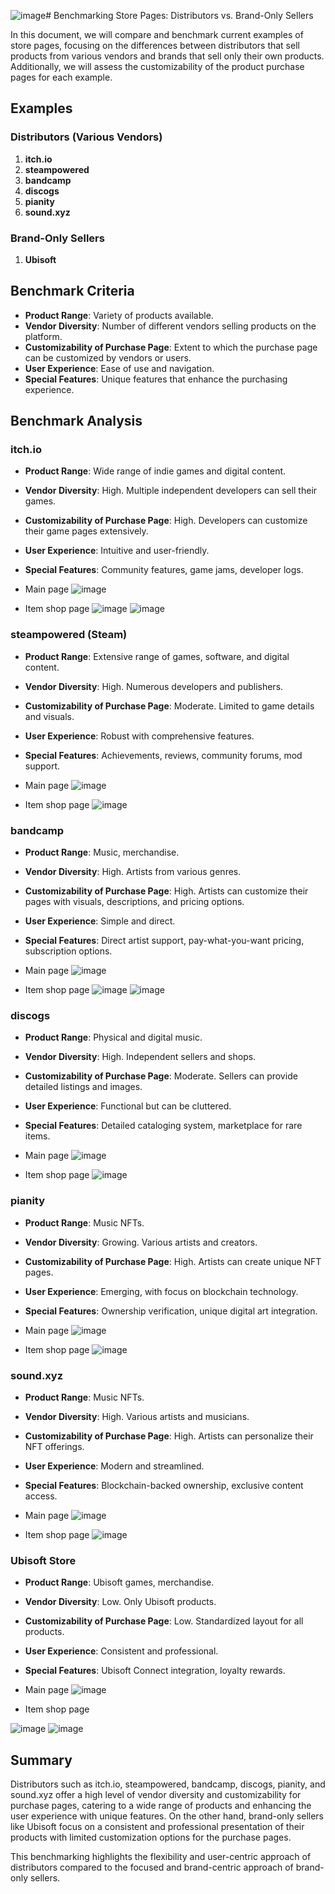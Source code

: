 ![image](https://github.com/TABOU1-NFT/benchmarkstore/assets/75084558/84e9cf72-4a9e-471e-9456-f1ab1db4e5d6)# Benchmarking Store Pages: Distributors vs. Brand-Only Sellers

In this document, we will compare and benchmark current examples of store pages, focusing on the differences between distributors that sell products from various vendors and brands that sell only their own products. Additionally, we will assess the customizability of the product purchase pages for each example.

## Examples

### Distributors (Various Vendors)
1. **itch.io**
2. **steampowered**
3. **bandcamp**
4. **discogs**
5. **pianity**
6. **sound.xyz**

### Brand-Only Sellers
1. **Ubisoft**

## Benchmark Criteria

- **Product Range**: Variety of products available.
- **Vendor Diversity**: Number of different vendors selling products on the platform.
- **Customizability of Purchase Page**: Extent to which the purchase page can be customized by vendors or users.
- **User Experience**: Ease of use and navigation.
- **Special Features**: Unique features that enhance the purchasing experience.



## Benchmark Analysis

### itch.io
- **Product Range**: Wide range of indie games and digital content.
- **Vendor Diversity**: High. Multiple independent developers can sell their games.
- **Customizability of Purchase Page**: High. Developers can customize their game pages extensively.
- **User Experience**: Intuitive and user-friendly.
- **Special Features**: Community features, game jams, developer logs.

- Main page
![image](https://github.com/TABOU1-NFT/benchmarkstore/assets/75084558/139e7ca3-944e-4873-a721-2b529cecf38f)

  
- Item shop page
![image](https://github.com/TABOU1-NFT/benchmarkstore/assets/75084558/242fb84d-ec71-4991-9a31-57d24c750616)
![image](https://github.com/TABOU1-NFT/benchmarkstore/assets/75084558/2c175087-6fdf-4f2f-b068-31882fb648bb)


  

### steampowered (Steam)
- **Product Range**: Extensive range of games, software, and digital content.
- **Vendor Diversity**: High. Numerous developers and publishers.
- **Customizability of Purchase Page**: Moderate. Limited to game details and visuals.
- **User Experience**: Robust with comprehensive features.
- **Special Features**: Achievements, reviews, community forums, mod support.

- Main page
![image](https://github.com/TABOU1-NFT/benchmarkstore/assets/75084558/629ea521-03eb-4751-8e86-cfb291881dbd)

- Item shop page
![image](https://github.com/TABOU1-NFT/benchmarkstore/assets/75084558/49e889f2-8539-4dd1-9dee-c35acd8fb6ee)

### bandcamp
- **Product Range**: Music, merchandise.
- **Vendor Diversity**: High. Artists from various genres.
- **Customizability of Purchase Page**: High. Artists can customize their pages with visuals, descriptions, and pricing options.
- **User Experience**: Simple and direct.
- **Special Features**: Direct artist support, pay-what-you-want pricing, subscription options.

- Main page
  ![image](https://github.com/TABOU1-NFT/benchmarkstore/assets/75084558/103be25a-74c6-4f17-9ae9-35303cdefe13)

- Item shop page
![image](https://github.com/TABOU1-NFT/benchmarkstore/assets/75084558/c50f6f58-3f8b-4f90-82f1-05ed486776a3)
![image](https://github.com/TABOU1-NFT/benchmarkstore/assets/75084558/43d4a210-6408-43c1-8bff-1dac26dabe27)



### discogs
- **Product Range**: Physical and digital music.
- **Vendor Diversity**: High. Independent sellers and shops.
- **Customizability of Purchase Page**: Moderate. Sellers can provide detailed listings and images.
- **User Experience**: Functional but can be cluttered.
- **Special Features**: Detailed cataloging system, marketplace for rare items.

- Main page
![image](https://github.com/TABOU1-NFT/benchmarkstore/assets/75084558/59c04ff6-b85b-431b-9440-c4167536b443)


- Item shop page
![image](https://github.com/TABOU1-NFT/benchmarkstore/assets/75084558/b2d886d9-2517-438a-acd8-39fb8475763f)

### pianity
- **Product Range**: Music NFTs.
- **Vendor Diversity**: Growing. Various artists and creators.
- **Customizability of Purchase Page**: High. Artists can create unique NFT pages.
- **User Experience**: Emerging, with focus on blockchain technology.
- **Special Features**: Ownership verification, unique digital art integration.

- Main page
![image](https://github.com/TABOU1-NFT/benchmarkstore/assets/75084558/1768dca5-1e5e-4a03-81ae-cc35d1a53eff)

- Item shop page
![image](https://github.com/TABOU1-NFT/benchmarkstore/assets/75084558/f5510b0c-a088-4b27-9527-899fac74f22e)


### sound.xyz
- **Product Range**: Music NFTs.
- **Vendor Diversity**: High. Various artists and musicians.
- **Customizability of Purchase Page**: High. Artists can personalize their NFT offerings.
- **User Experience**: Modern and streamlined.
- **Special Features**: Blockchain-backed ownership, exclusive content access.

- Main page
![image](https://github.com/TABOU1-NFT/benchmarkstore/assets/75084558/087276b4-c623-433f-b3b2-1413ed239fa3)

- Item shop page
![image](https://github.com/TABOU1-NFT/benchmarkstore/assets/75084558/9d855d90-ad72-4f5a-aecb-8296e469cefa)


### Ubisoft Store
- **Product Range**: Ubisoft games, merchandise.
- **Vendor Diversity**: Low. Only Ubisoft products.
- **Customizability of Purchase Page**: Low. Standardized layout for all products.
- **User Experience**: Consistent and professional.
- **Special Features**: Ubisoft Connect integration, loyalty rewards.


- Main page
![image](https://github.com/TABOU1-NFT/benchmarkstore/assets/75084558/c042d73f-d4b3-4378-842a-0dee41106fba)

- Item shop page

![image](https://github.com/TABOU1-NFT/benchmarkstore/assets/75084558/fecc7441-b997-49c1-9037-75a9f6351afe)
![image](https://github.com/TABOU1-NFT/benchmarkstore/assets/75084558/a053b406-7a70-4912-8e7b-fcd41dbb37e2)

## Summary

Distributors such as itch.io, steampowered, bandcamp, discogs, pianity, and sound.xyz offer a high level of vendor diversity and customizability for purchase pages, catering to a wide range of products and enhancing the user experience with unique features. On the other hand, brand-only sellers like Ubisoft focus on a consistent and professional presentation of their products with limited customization options for the purchase pages.

This benchmarking highlights the flexibility and user-centric approach of distributors compared to the focused and brand-centric approach of brand-only sellers.
